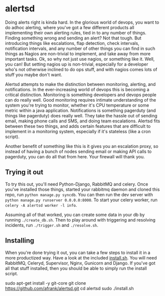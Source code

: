 # alertsd

Doing alerts right is kinda hard. In the glorious world of devops, you want to do adhoc alerting, where you've got a few different products all implementing their own alerting rules, tied in to any number of things. Finding something wrong and sending an alert? Not that tough. But introducing things like escalations, flap detection, check intervals, notification intervals, and any number of other things you can find in such things as Nagios are non-trivial to implement, and take away from more important tasks. Ok, so why not just use nagios, or something like it. Well, you can! But setting nagios up is non-trivial, especially for a developer who's not otherwise inclined to do ops stuff, and with nagios comes lots of stuff you maybe don't want.

Alertsd attempts to make the distinction between monitoring, alerting, and notifications. In the ever-increasing world of devops this is becoming a critical distinction. Monitoring is something developers and devops people can do really well. Good monitoring requires intimate understanding of the system you're trying to monitor, whether it's CPU temperature or some metric within a java application. Notifications is something pagerduty (and things like pagerduty) does really well. They take the hassle out of sending email, making phone calls and SMS, and doing team escalations. Alertsd fits between these two things, and adds certain features that are difficult to implement in a monitoring system, especially if it's stateless (like a cron script).

Another benefit of something like this is it gives you an escalation proxy, so instead of having a bunch of nodes sending email or making API calls to pagerduty, you can do all that from here. Your firewall will thank you.

## Trying it out

To try this out, you'll need Python-Django, RabbitMQ and celery. Once you've installed those things, started your rabbitmq daemon and cloned this repo, run ```python manage.py syncdb```. You can then run the dev server with ```python manage.py runserver 0.0.0.0:8000```. To start your celery worker, run ```celery -A alertsd worker -l info```.

Assuming all of that worked, you can create some data in your db by running ```./create_db.sh```. Then to play around with triggering and resolving incidents, run ```./trigger.sh``` and ```./resolve.sh```.

## Installing

When you're done trying it out, you can take a few steps to install it in a more productized way. Have a look at the included [install.sh](install.sh). You will need RabbitMQ, Celeryd, Supervisor, Nginx, Gunicorn and Django. If you've got all that stuff installed, then you should be able to simply run the install script. 

sudo apt-get install -y git-core
git clone https://github.com/afrank/alertsd.git
cd alertsd
sudo ./install.sh
